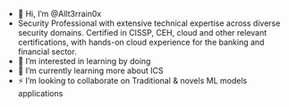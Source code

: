 - 👋 Hi, I’m @Allt3rrain0x
- Security Professional with extensive technical expertise across diverse security domains. Certified in CISSP, CEH, cloud and other relevant certifications, with hands-on cloud experience for the banking and financial sector.
- 👀 I’m interested in learning by doing
- 🌱 I’m currently learning more about ICS
- ⚡ I’m looking to collaborate on Traditional & novels ML models applications

<!---
Allt3rrain0x/Allt3rrain0x is a ✨ special ✨ repository because its `README.md` (this file) appears on your GitHub profile.
You can click the Preview link to take a look at your changes.
--->
